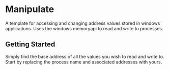 # Manipulate

A template for accessing and changing address values stored in windows applications. 
Uses the windows memoryapi to read and write to processes. 

## Getting Started

Simply find the base address of all the values you wish to read and write to.
Start by replacing the process name and associated addresses with yours.
